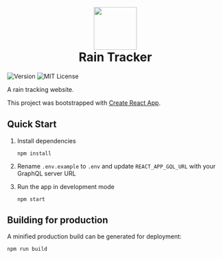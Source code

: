 <div style="padding-top:2rem;text-align:center;">
   <img src="./src/assets/images/rain-tracker-icon.svg" style="width:100px;">
   <h1 style="margin-top:0">Rain Tracker</h1>
</div>

![Version](https://img.shields.io/badge/version-v0.1.0-orange)
![MIT License](https://img.shields.io/badge/license-MIT-green)

A rain tracking website.

This project was bootstrapped with [Create React App](https://github.com/facebook/create-react-app).

## Quick Start

1. Install dependencies

   ```
   npm install
   ```

2. Rename `.env.example` to `.env` and update `REACT_APP_GQL_URL` with your GraphQL server URL

3. Run the app in development mode

   ```
   npm start
   ```

## Building for production

A minified production build can be generated for deployment:

```
npm run build
```